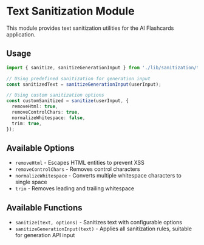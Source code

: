 # Text Sanitization Module

This module provides text sanitization utilities for the AI Flashcards application.

## Usage

```typescript
import { sanitize, sanitizeGenerationInput } from './lib/sanitization/text';

// Using predefined sanitization for generation input
const sanitizedText = sanitizeGenerationInput(userInput);

// Using custom sanitization options
const customSanitized = sanitize(userInput, {
  removeHtml: true,
  removeControlChars: true,
  normalizeWhitespace: false,
  trim: true,
});
```

## Available Options

- `removeHtml` - Escapes HTML entities to prevent XSS
- `removeControlChars` - Removes control characters
- `normalizeWhitespace` - Converts multiple whitespace characters to single space
- `trim` - Removes leading and trailing whitespace

## Available Functions

- `sanitize(text, options)` - Sanitizes text with configurable options
- `sanitizeGenerationInput(text)` - Applies all sanitization rules, suitable for generation API input

